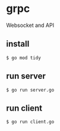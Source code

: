 # grpc
Websocket and API

## install
```
$ go mod tidy
```

## run server
```
$ go run server.go
```

## run client
```
$ go run client.go
```
